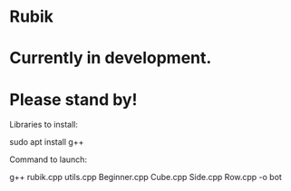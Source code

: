 # Rubik

# Currently in development.
# Please stand by!


Libraries to install:

sudo apt install g++


Command to launch:

g++ rubik.cpp utils.cpp Beginner.cpp Cube.cpp Side.cpp Row.cpp -o bot
